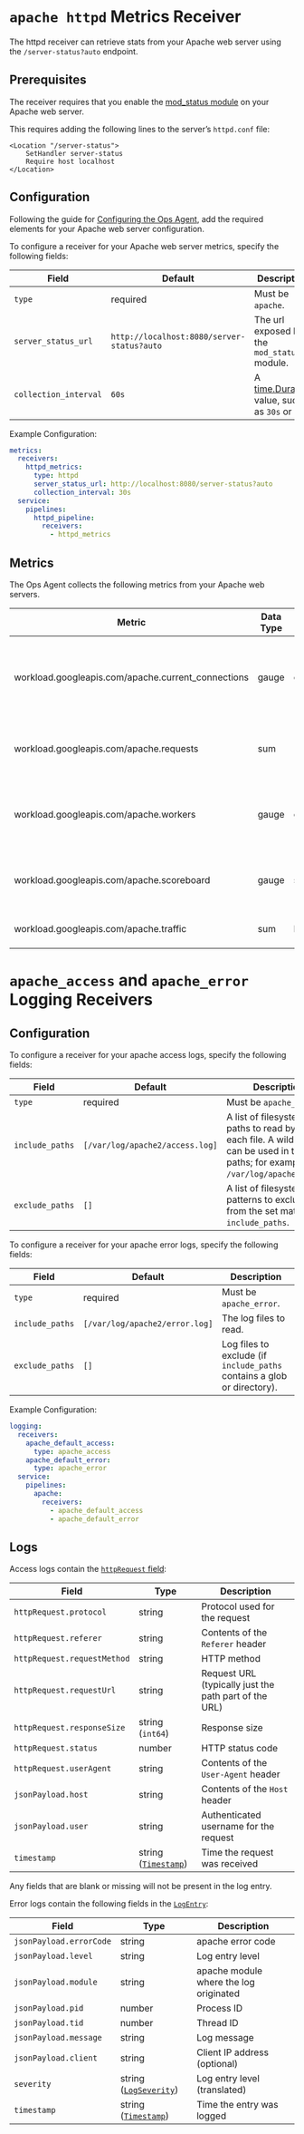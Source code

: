 # `apache httpd` Metrics Receiver

The httpd receiver can retrieve stats from your Apache web server using the `/server-status?auto` endpoint.


## Prerequisites

The receiver requires that you enable the [mod_status module](https://httpd.apache.org/docs/2.4/mod/mod_status.html) on your Apache web server.

 This requires adding the following lines to the server’s `httpd.conf` file:

```
<Location "/server-status">
    SetHandler server-status
    Require host localhost
</Location>
```

## Configuration

Following the guide for [Configuring the Ops Agent](https://cloud.google.com/stackdriver/docs/solutions/agents/ops-agent/configuration#file-location), add the required elements for your Apache web server configuration.

To configure a receiver for your Apache web server metrics, specify the following fields:

| Field                 | Default                   | Description |
| ---                   | ---                       | ---         |
| `type`                | required                  | Must be `apache`. |
| `server_status_url`     | `http://localhost:8080/server-status?auto` | The url exposed by the `mod_status` module. |
| `collection_interval` | `60s`                     | A [time.Duration](https://pkg.go.dev/time#ParseDuration) value, such as `30s` or `5m`. |

Example Configuration:

```yaml
metrics:
  receivers:
    httpd_metrics:
      type: httpd
      server_status_url: http://localhost:8080/server-status?auto
      collection_interval: 30s
  service:
    pipelines:
      httpd_pipeline:
        receivers:
          - httpd_metrics
```

## Metrics

The Ops Agent collects the following metrics from your Apache web servers.

| Metric                                            | Data Type | Unit        | Labels              | Description |
| ---                                               | ---       | ---         | ---                 | ---         | 
| workload.googleapis.com/apache.current_connections | gauge     | connections |      server_name        | The number of active connections currently attached to the HTTP server.  |
| workload.googleapis.com/apache.requests            | sum       | 1    |    server_name         | Total requests serviced by the HTTP server.  |
| workload.googleapis.com/apache.workers             | gauge     | connections | server_name, workers_state     | The number of workers currently attached to the HTTP server |
| workload.googleapis.com/apache.scoreboard          | gauge     | scoreboard  | server_name, scoreboard_state  | Apache HTTP server scoreboard values. |
| workload.googleapis.com/apache.traffic             | sum       | byte |     server_name     | Total HTTP server traffic. |

# `apache_access` and `apache_error` Logging Receivers

## Configuration

To configure a receiver for your apache access logs, specify the following fields:

| Field                 | Default                       | Description |
| ---                   | ---                           | ---         |
| `type`                | required                      | Must be `apache_access`. |
| `include_paths`       | `[/var/log/apache2/access.log]` | A list of filesystem paths to read by tailing each file. A wild card (`*`) can be used in the paths; for example, `/var/log/apache*/*.log`.
| `exclude_paths`       | `[]`                          | A list of filesystem path patterns to exclude from the set matched by `include_paths`.

To configure a receiver for your apache error logs, specify the following fields:

| Field                 | Default                      | Description |
| ---                   | ---                          | ---         |
| `type`                | required                     | Must be `apache_error`. |
| `include_paths`       | `[/var/log/apache2/error.log]` | The log files to read. |
| `exclude_paths`       | `[]`                         | Log files to exclude (if `include_paths` contains a glob or directory). |

Example Configuration:

```yaml
logging:
  receivers:
    apache_default_access:
      type: apache_access
    apache_default_error:
      type: apache_error
  service:
    pipelines:
      apache:
        receivers:
          - apache_default_access
          - apache_default_error
```

## Logs

Access logs contain the [`httpRequest` field](https://cloud.google.com/logging/docs/reference/v2/rest/v2/LogEntry#httprequest):

| Field | Type | Description |
| ---   | ---- | ----------- |
| `httpRequest.protocol` | string | Protocol used for the request |
| `httpRequest.referer` | string | Contents of the `Referer` header |
| `httpRequest.requestMethod` | string | HTTP method |
| `httpRequest.requestUrl` | string | Request URL (typically just the path part of the URL) |
| `httpRequest.responseSize` | string (`int64`) | Response size |
| `httpRequest.status` | number | HTTP status code |
| `httpRequest.userAgent` | string | Contents of the `User-Agent` header |
| `jsonPayload.host` | string | Contents of the `Host` header |
| `jsonPayload.user` | string | Authenticated username for the request |
| `timestamp` | string ([`Timestamp`](https://developers.google.com/protocol-buffers/docs/reference/google.protobuf#google.protobuf.Timestamp)) | Time the request was received |

Any fields that are blank or missing will not be present in the log entry.

Error logs contain the following fields in the [`LogEntry`](https://cloud.google.com/logging/docs/reference/v2/rest/v2/LogEntry):

| Field | Type | Description |
| ---   | ---- | ----------- |
| `jsonPayload.errorCode` | string | apache error code |
| `jsonPayload.level` | string | Log entry level |
| `jsonPayload.module` | string | apache module where the log originated |
| `jsonPayload.pid` | number | Process ID |
| `jsonPayload.tid` | number | Thread ID |
| `jsonPayload.message` | string | Log message |
| `jsonPayload.client` | string | Client IP address (optional) |
| `severity` | string ([`LogSeverity`](https://cloud.google.com/logging/docs/reference/v2/rest/v2/LogEntry#LogSeverity)) | Log entry level (translated) |
| `timestamp` | string ([`Timestamp`](https://developers.google.com/protocol-buffers/docs/reference/google.protobuf#google.protobuf.Timestamp)) | Time the entry was logged |
